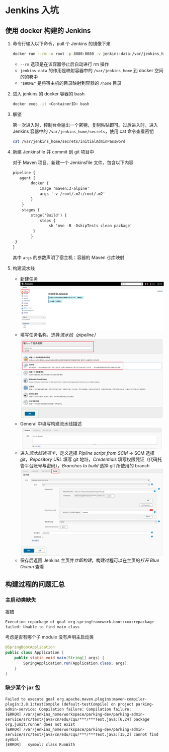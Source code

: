 # Jenkins 入坑
## 使用 docker 构建的 Jenkins
1. 命令行输入以下命令，pull 个 Jenkins 的镜像下来

	```sh
	docker run --rm -u root -p 8080:8080 -v jenkins-data:/var/jenkins_home -v /var/run/docker.sock:/var/run/docker.sock -v "$HOME":/home jenkinsci/blueocean
	```
	* ```--rm``` 选项是在该容器停止后自动进行 rm 操作
	* ```jenkins-data``` 的作用是映射容器中的 ```/var/jenkins_home``` 到 docker 空间的的卷中
	* ```"$HOME"``` 是将宿主机的目录映射到容器的 ```/home``` 目录

2. 进入 jenkins 的 docker 容器的 bash
	
	```sh
	docker exec -it <ContainerID> bash
	```

3. 解锁
	
	第一次进入时，控制台会输出一个密钥，复制粘贴即可。过后进入时，进入 Jenkins 容器中的 ```/var/jenkins_home/secrets```，使用 cat 命令查看密钥
	
	```sh
	cat /var/jenkins_home/secrets/initialAdminPassword
	```

4. 新建 Jenkinsfile 并 commit 到 git 项目中

	对于 Maven 项目，新建一个 Jenkinsfile 文件，包含以下内容
	
	```txt
	pipeline {
 	   agent {
        	docker {
            	image 'maven:3-alpine' 
            	args '-v /root/.m2:/root/.m2' 
        	}
    	}
    	stages {
        	stage('Build') { 
            	steps {
            	    sh 'mvn -B -DskipTests clean package' 
           	 }
        	}
   	 }
	}
	```
	
	其中 ```args``` 的参数声明了宿主机：容器的 Maven 仓库映射

5. 构建流水线
	
	* 新建任务 ![新建任务](Image/Jenkins/new_task.png)
	* 填写任务名称，选择*流水线（pipeline）*
	![新建流水线](Image/Jenkins/new_pipline.png)
	* General 中填写构建流水线描述
	![流水线描述](Image/Jenkins/general_description.png)
	* 进入*流水线选项卡*，定义选择 *Pipline script from SCM* -> SCM 选择 *git*，*Repository URL* 填写 git 地址，*Credentials* 填写权限凭证（代码托管平台账号与密码），*Branches to build* 选择 git 所使用的 branch
	![流水线配置](Image/Jenkins/pipline.png)
	* 保存后返回 Jenkins 主页并*立即构建*，构建过程可以在主页的*打开 Blue Ocean* 查看

## 构建过程的问题汇总
### 主启动类缺失
报错
```
Execution repackage of goal org.springframework.boot:xxx:repackage failed: Unable to find main class
```
考虑是否有哪个子 module 没有声明主启动类
```java
@SpringBootApplication
public class Application {
	public static void main(String[] args) {
		SpringApplication.run(Application.class, args);
	}
}
```
### 缺少某个 jar 包
```
Failed to execute goal org.apache.maven.plugins:maven-compiler-plugin:3.8.1:testCompile (default-testCompile) on project parking-admin-service: Compilation failure: Compilation failure: 
[ERROR] /var/jenkins_home/workspace/parking-dev/parking-admin-service/src/test/java/cn/edu/cqu/***/***Test.java:[6,24] package org.junit.runner does not exist
[ERROR] /var/jenkins_home/workspace/parking-dev/parking-admin-service/src/test/java/cn/edu/cqu/***/***Test.java:[15,2] cannot find symbol
[ERROR]   symbol: class RunWith
```